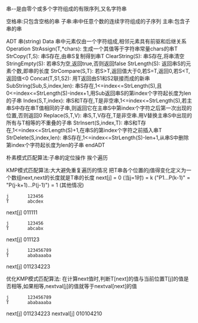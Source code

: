 串--是由零个或多个字符组成的有限序列,又名字符串

空格串:只包含空格的串
子串:串中任意个数的连续字符组成的子序列
主串:包含子串的串

ADT 串(string)
Data
    串中元素仅由一个字符组成,相邻元素具有前驱和后继关系
Operation
    StrAssign(T,*chars):    生成一个其值等于字符串常量chars的串T
    StrCopy(T,S):   串S存在,由串S复制得到串T
    ClearString(S):     串S存在,将串清空
    StringEmpty(S):     若串S为空,返回true,否则返回false
    StrLength(S):   返回串S的元素个数,即串的长度
    StrCompare(S,T):    若S>T,返回值大于0,若S=T,返回0,若S<T,返回值<0
    Concat(T,S1,S2):    用T返回由S1和S2联接而成的新串
    SubString(Sub,S,index,len):     串S存在,1<=index<=StrLength(S),且0<=index<=StrLength(S)-index+1,用Sub返回串S的第index个字符起长度为len的子串
    Index(S,T,index):   串S和T存在,T是非空串,1<=index<=StrLength(S),若主串S中存在串T值相同的子串,则返回它在主串S中第index个字符之后第一次出现的位置,否则返回0
    Replace(S,T,V):     串S,T,V存在,T是非空串.用V替换主串S中出现的所有与T相等的不重叠的子串
    StrInsert(S,index,T):   串S和T存在,1<=index<=StrLength(S)+1,在串S的第index个字符之前插入串T
    StrDelete(S,index,len):     串S存在,1<=index<=StrLength(S)-len+1,从串S中删除第index个字符起长度为len的子串
endADT

朴素模式匹配算法:子串的定位操作  挨个遍历

KMP模式匹配算法:大大避免重复遍历的情况
把T串各个位置的j值得变化定义为一个数组next,next的长度就是T串的长度
next[j] = 0 (当j=1时)
        = k ("P1...P(k-1)" = "P(j-k+1)...P(j-1)")
        = 1 (其他情况)

    j       123456
    T       abcdex
next[j]     011111

    j       123456
    T       abcabx
next[j]     011123

    j       123456789
    T       ababaaaba
next[j]     011234223

优化KMP模式匹配算法:
在计算next值时,判断T[next]的值与当前位置T[j]的值是否相等,如果相等,nextval[j]的值就等于nextval[next]的值

    j       123456789
    T       ababaaaba
next[j]     011234223
nextval[j]  010104210





























